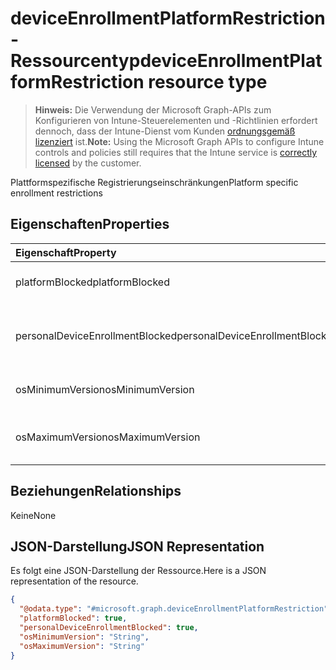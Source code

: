 # <a name="deviceenrollmentplatformrestriction-resource-type"></a><span data-ttu-id="71153-101">deviceEnrollmentPlatformRestriction-Ressourcentyp</span><span class="sxs-lookup"><span data-stu-id="71153-101">deviceEnrollmentPlatformRestriction resource type</span></span>

> <span data-ttu-id="71153-102">**Hinweis:** Die Verwendung der Microsoft Graph-APIs zum Konfigurieren von Intune-Steuerelementen und -Richtlinien erfordert dennoch, dass der Intune-Dienst vom Kunden [ordnungsgemäß lizenziert](https://go.microsoft.com/fwlink/?linkid=839381) ist.</span><span class="sxs-lookup"><span data-stu-id="71153-102">**Note:** Using the Microsoft Graph APIs to configure Intune controls and policies still requires that the Intune service is [correctly licensed](https://go.microsoft.com/fwlink/?linkid=839381) by the customer.</span></span>

<span data-ttu-id="71153-103">Plattformspezifische Registrierungseinschränkungen</span><span class="sxs-lookup"><span data-stu-id="71153-103">Platform specific enrollment restrictions</span></span>
## <a name="properties"></a><span data-ttu-id="71153-104">Eigenschaften</span><span class="sxs-lookup"><span data-stu-id="71153-104">Properties</span></span>
|<span data-ttu-id="71153-105">Eigenschaft</span><span class="sxs-lookup"><span data-stu-id="71153-105">Property</span></span>|<span data-ttu-id="71153-106">Typ</span><span class="sxs-lookup"><span data-stu-id="71153-106">Type</span></span>|<span data-ttu-id="71153-107">Beschreibung</span><span class="sxs-lookup"><span data-stu-id="71153-107">Description</span></span>|
|:---|:---|:---|
|<span data-ttu-id="71153-108">platformBlocked</span><span class="sxs-lookup"><span data-stu-id="71153-108">platformBlocked</span></span>|<span data-ttu-id="71153-109">Boolescher Wert</span><span class="sxs-lookup"><span data-stu-id="71153-109">Boolean</span></span>|<span data-ttu-id="71153-110">Sperren der Plattform für die Registrierung</span><span class="sxs-lookup"><span data-stu-id="71153-110">Block the platform from enrolling</span></span>|
|<span data-ttu-id="71153-111">personalDeviceEnrollmentBlocked</span><span class="sxs-lookup"><span data-stu-id="71153-111">personalDeviceEnrollmentBlocked</span></span>|<span data-ttu-id="71153-112">Boolescher Wert</span><span class="sxs-lookup"><span data-stu-id="71153-112">Boolean</span></span>|<span data-ttu-id="71153-113">Sperren privat genutzter Geräte für die Registrierung</span><span class="sxs-lookup"><span data-stu-id="71153-113">Block personally owned devices from enrolling</span></span>|
|<span data-ttu-id="71153-114">osMinimumVersion</span><span class="sxs-lookup"><span data-stu-id="71153-114">osMinimumVersion</span></span>|<span data-ttu-id="71153-115">Zeichenfolge</span><span class="sxs-lookup"><span data-stu-id="71153-115">String</span></span>|<span data-ttu-id="71153-116">Unterstützte mindestens benötigte iOS-Version</span><span class="sxs-lookup"><span data-stu-id="71153-116">Min OS version supported</span></span>|
|<span data-ttu-id="71153-117">osMaximumVersion</span><span class="sxs-lookup"><span data-stu-id="71153-117">osMaximumVersion</span></span>|<span data-ttu-id="71153-118">Zeichenfolge</span><span class="sxs-lookup"><span data-stu-id="71153-118">String</span></span>|<span data-ttu-id="71153-119">Unterstützte maximal verwendbare iOS-Version</span><span class="sxs-lookup"><span data-stu-id="71153-119">Max OS version supported</span></span>|

## <a name="relationships"></a><span data-ttu-id="71153-120">Beziehungen</span><span class="sxs-lookup"><span data-stu-id="71153-120">Relationships</span></span>
<span data-ttu-id="71153-121">Keine</span><span class="sxs-lookup"><span data-stu-id="71153-121">None</span></span>
## <a name="json-representation"></a><span data-ttu-id="71153-122">JSON-Darstellung</span><span class="sxs-lookup"><span data-stu-id="71153-122">JSON Representation</span></span>
<span data-ttu-id="71153-123">Es folgt eine JSON-Darstellung der Ressource.</span><span class="sxs-lookup"><span data-stu-id="71153-123">Here is a JSON representation of the resource.</span></span>
<!-- {
  "blockType": "resource",
  "@odata.type": "microsoft.graph.deviceEnrollmentPlatformRestriction"
}
-->
``` json
{
  "@odata.type": "#microsoft.graph.deviceEnrollmentPlatformRestriction",
  "platformBlocked": true,
  "personalDeviceEnrollmentBlocked": true,
  "osMinimumVersion": "String",
  "osMaximumVersion": "String"
}
```



